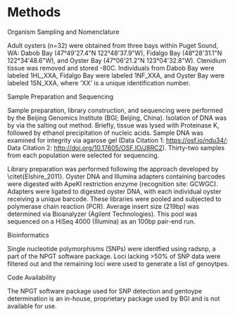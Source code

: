 # Methods


Organism Sampling and Nomenclature

Adult oysters (n=32) were obtained from three bays within Puget Sound, WA: Dabob Bay (47°49'27.4"N 122°48'37.9"W), Fidalgo Bay (48°28'31.1"N 122°34'48.6"W), and Oyster Bay (47°06'21.2"N 123°04'32.8"W). Ctenidium tissue was removed and stored -80C. Individuals from Dabob Bay were labeled 1HL_XXA, Fidalgo Bay were labeled 1NF_XXA, and Oyster Bay were labeled 1SN_XXA, where 'XX' is a unique identification number.


Sample Preparation and Sequencing

Sample preparation, library construction, and sequencing were performed by the Beijing Genomics Institute (BGI; Beijing, China). Isolation of DNA was by via the salting out method. Briefly, tissue was lysed with Proteinase K, followed by ethanol precipitation of nucleic acids. Sample DNA was examined for integrity via agarose gel (Data Citation 1: https://osf.io/ndu34/; Data Citation 2: http://doi.org/10.17605/OSF.IO/J8RC2). Thirty-two samples from each population were selected for sequencing.

Library preparation was performed following the approach developed by \citet{Elshire_2011}. Oyster DNA and Illumina adapters containing barcodes were digested with ApeKI restriction enzyme (recognition site: GCWGC). Adapters were ligated to digested oyster DNA, with each individual oyster receiving a unique barcode. These libraries were pooled and subjected to polymerase chain reaction (PCR). Average insert size (219bp) was determined via Bioanalyzer (Agilent Technologies). This pool was sequenced on a HiSeq 4000 (Illumina) as an 100bp pair-end run. 

Bioinformatics

Single nucleotide polymorphisms (SNPs) were identfied using radsnp, a part of the NPGT software package. Loci lacking >50% of SNP data were filtered out and the remaining loci were used to generate a list of genoytpes.



Code Availability

The NPGT software package used for SNP detection and gentoype determination is an in-house, proprietary package used by BGI and is not available for use.
